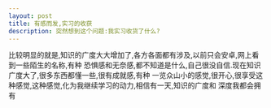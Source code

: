 ```yaml
---
layout: post
title: 有感而发,实习的收获
description: 突然想到这个问题:我实习收货了什么?
---
```


比较明显的就是,知识的广度大大增加了,各方各面都有涉及,以前只会安卓,网上看到一些陌生的名称,有种
恐惧感和无奈感,都不知道是什么,自己很没自信.现在知识广度大了,很多东西都懂一些,很有成就感,有种
一览众山小的感觉,很开心,很享受这种感觉,这种感觉,化为我继续学习的动力,相信有一天,知识的广度和
深度我都会拥有
















































